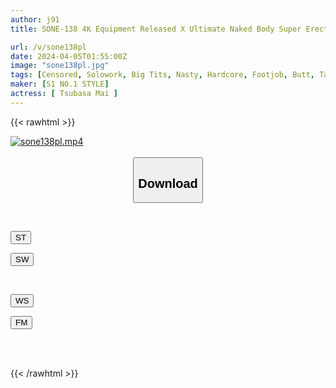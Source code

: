 ```yaml
---
author: j91
title: SONE-138 4K Equipment Released X Ultimate Naked Body Super Erect Angle VTR That Shows The Gcup Body With Long Limbs In Close-up And Full Body Shots Mai Tsubasa

url: /v/sone138pl
date: 2024-04-05T01:55:00Z
image: "sone138pl.jpg"
tags: [Censored, Solowork, Big Tits, Nasty, Hardcore, Footjob, Butt, Tall	]
maker: [S1 NO.1 STYLE]
actress: [ Tsubasa Mai ]
---
```



{{< rawhtml >}}

<div class="video" data-videoid="vr6KAGxXqjc44xo">
    <a href="javascript:;">
        <img src="/v/sone138pl/sone138pl.jpg" width="WIDTH" height="HEIGHT" alt="sone138pl.mp4" loading="lazy">
    </a>
</div>

<script type="text/javascript" src="https://j91.asia/asset/on-demand-st.js"></script>

<br>
  <link rel="stylesheet" href="https://j91.asia/asset/bs5.css">
  
  <center>
  <button class="btn btn-primary" type="button" data-bs-toggle="collapse" data-bs-target=".multi-collapse" aria-expanded="false" aria-controls="multiCollapseExample1 multiCollapseExample2"><h2>Download</h2></button></center>
</p>
<div class="row">
  <div class="col">
    <div class="collapse multi-collapse" id="multiCollapseExample1">
      <div class="card card-body">
	      	      <br>
<div class="buttons">  
<p><a href="https://streamtape.to/v/vr6KAGxXqjc44xo" target="_blank"><button class="btn-hover color-3"><i class="fa fa-download"></i> ST</button></a></p>
<p><a href="https://asnwish.com/csgy4qngoens" target="_blank"><button class="btn-hover color-2"><i class="fa fa-download"></i> SW</button></a></p></div>
    </div>
  </div>
</div>
  <div class="col">
    <div class="collapse multi-collapse" id="multiCollapseExample2">
      <div class="card card-body">
	      <br>
<div class="buttons">
<p><a href="https://wolfstream.tv/ngm0skwtw8qg"><button class="btn-hover color-9"><i class="fa fa-download"></i> WS</button></a></p>
<p><a href="https://filemoon.sx/d/n9ipnikg8ywm"><button class="btn-hover color-8"><i class="fa fa-download"></i> FM</button></a></p></div>
<br><br>
      </div>
    </div>
  </div>
</div>

{{< /rawhtml >}}